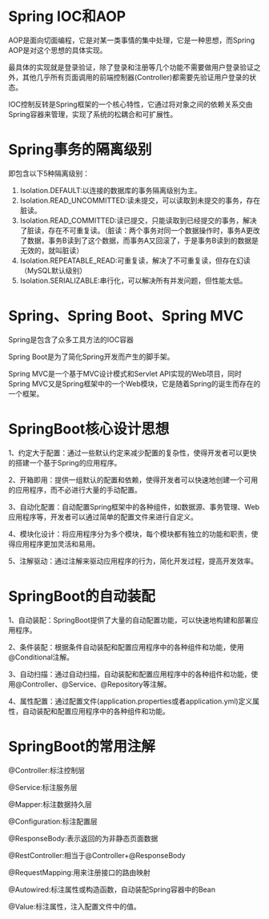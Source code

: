 # Spring IOC和AOP
AOP是面向切面编程，它是对某一类事情的集中处理，它是一种思想，而Spring AOP是对这个思想的具体实现。

最具体的实现就是登录验证，除了登录和注册等几个功能不需要做用户登录验证之外，其他几乎所有页面调用的前端控制器(Controller)都需要先验证用户登录的状态。

IOC控制反转是Spring框架的一个核心特性，它通过将对象之间的依赖关系交由Spring容器来管理，实现了系统的松耦合和可扩展性。

# Spring事务的隔离级别
即包含以下5种隔离级别：
1. Isolation.DEFAULT:以连接的数据库的事务隔离级别为主。
2. Isolation.READ_UNCOMMITTED:读未提交，可以读取到未提交的事务，存在脏读。
3. Isolation.READ_COMMITTED:读已提交，只能读取到已经提交的事务，解决了脏读，存在不可重复读。（脏读：两个事务对同一个数据操作时，事务A更改了数据，事务B读到了这个数据，而事务A又回滚了，于是事务B读到的数据是无效的，就叫脏读）
4. Isolation.REPEATABLE_READ:可重复读，解决了不可重复读，但存在幻读（MySQL默认级别）
5. Isolation.SERIALIZABLE:串行化，可以解决所有并发问题，但性能太低。

# Spring、Spring Boot、Spring MVC
Spring是包含了众多工具方法的IOC容器

Spring Boot是为了简化Spring开发而产生的脚手架。

Spring MVC是一个基于MVC设计模式和Servlet API实现的Web项目，同时Spring MVC又是Spring框架中的一个Web模块，它是随着Spring的诞生而存在的一个框架。

# SpringBoot核心设计思想
1、约定大于配置：通过一些默认约定来减少配置的复杂性，使得开发者可以更快的搭建一个基于Spring的应用程序。

2、开箱即用：提供一组默认的配置和依赖，使得开发者可以快速地创建一个可用的应用程序，而不必进行大量的手动配置。

3、自动化配置：自动配置Spring框架中的各种组件，如数据源、事务管理、Web应用程序等，开发者可以通过简单的配置文件来进行自定义。

4、模块化设计：将应用程序分为多个模块，每个模块都有独立的功能和职责，使得应用程序更加灵活和易用。

5、注解驱动：通过注解来驱动应用程序的行为，简化开发过程，提高开发效率。

# SpringBoot的自动装配
1、自动装配：SpringBoot提供了大量的自动配置功能，可以快速地构建和部署应用程序。

2、条件装配：根据条件自动装配和配置应用程序中的各种组件和功能，使用@Conditional注解。

3、自动扫描：通过自动扫描，自动装配和配置应用程序中的各种组件和功能，使用@Controller、@Service、@Repository等注解。

4、属性配置：通过配置文件(application.properties或者application.yml)定义属性，自动装配和配置应用程序中的各种组件和功能。

# SpringBoot的常用注解
@Controller:标注控制层

@Service:标注服务层

@Mapper:标注数据持久层

@Configuration:标注配置层

@ResponseBody:表示返回的为非静态页面数据

@RestController:相当于@Controller+@ResponseBody

@RequestMapping:用来注册接口的路由映射

@Autowired:标注属性或构造函数，自动装配Spring容器中的Bean

@Value:标注属性，注入配置文件中的值。